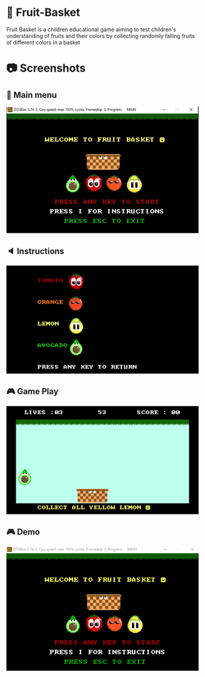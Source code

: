 # :apple: Fruit-Basket
Fruit Basket is a children educational game aiming to test children's understanding of fruits and their colors by collecting randomly falling fruits of different colors in a basket

# :camera: Screenshots
## :page_with_curl: Main menu
![alt text](https://github.com/Moodrammer/Fruit-Basket/blob/master/Screen%20shots/Menu.jpg "Menu ☻")
## :speaker: Instructions
![alt text](https://github.com/Moodrammer/Fruit-Basket/blob/master/Screen%20shots/Intructions2.png "Instructions ☻")
## :video_game: Game Play
![alt text](https://github.com/Moodrammer/Fruit-Basket/blob/master/Screen%20shots/Avocado.png "Game Play ☻")

## :video_game: Demo
![alt text](https://github.com/Moodrammer/Fruit-Basket/blob/master/Screen%20shots/demo.gif "Game Play demo")

